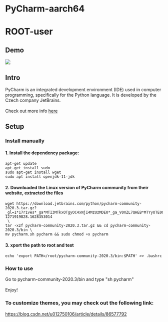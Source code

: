 # PyCharm-aarch64
# ROOT-user
## Demo

![](demo.png)

## Intro

PyCharm is an integrated development environment (IDE) used in computer programming, specifically for the Python language. It is developed by the Czech company JetBrains. \
 \
 Check out more info [here](https://www.jetbrains.com/pycharm/)

## Setup 

### Install manually

#### 1. Install the dependency package:
```
apt-get update
apt-get install sudo
sudo apt-get install wget
sudo apt install openjdk-11-jdk
```
#### 2. Downloaded the Linux version of PyCharm community from their website, extracted the files
```
wget https://download.jetbrains.com/python/pycharm-community-2020.3.tar.gz?_gl=1*17r1ves*_ga*MTI3MTkxOTgyOC4xNjI4MzUzMDE0*_ga_V0XZL7QHEB*MTYyOTE0OTQzOC4xMS4xLjE2MjkxNDk0NDguNTA.&_ga=2.153760376.1775587489.1629054795-1271919828.1628353014
 \
tar -xzf pycharm-community-2020.3.tar.gz && cd pycharm-community-2020.3/bin \
mv pycharm.sh pycharm && sudo chmod +x pycharm
```
#### 3. xport the path to root and test
```
echo 'export PATH=/root/pycharm-community-2020.3/bin:$PATH' >> .bashrc
```
### How to use

Go to pycharm-community-2020.3/bin and type "sh pycharm" \
 \
Enjoy!

### To customize themes, you may check out the following link:

https://blog.csdn.net/u012750106/article/details/86577792
